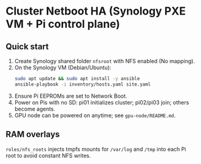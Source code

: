 # Cluster Netboot HA (Synology PXE VM + Pi control plane)

## Quick start
1) Create Synology shared folder `nfsroot` with NFS enabled (No mapping).
2) On the Synology VM (Debian/Ubuntu):
   ```bash
   sudo apt update && sudo apt install -y ansible
   ansible-playbook -i inventory/hosts.yaml site.yaml
   ```
3) Ensure Pi EEPROMs are set to Network Boot.
4) Power on Pis with no SD: pi01 initializes cluster; pi02/pi03 join; others become agents.
5) GPU node can be powered on anytime; see `gpu-node/README.md`.

## RAM overlays
`roles/nfs_roots` injects tmpfs mounts for `/var/log` and `/tmp` into each Pi root to avoid constant NFS writes.
